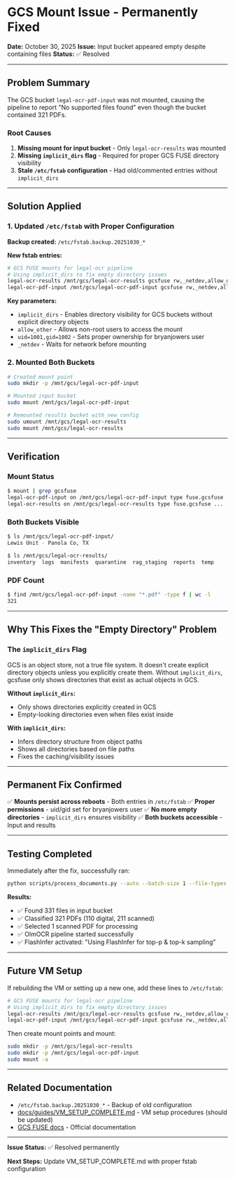 # GCS Mount Issue - Permanently Fixed

**Date:** October 30, 2025
**Issue:** Input bucket appeared empty despite containing files
**Status:** ✅ Resolved

---

## Problem Summary

The GCS bucket `legal-ocr-pdf-input` was not mounted, causing the pipeline to report "No supported files found" even though the bucket contained 321 PDFs.

### Root Causes

1. **Missing mount for input bucket** - Only `legal-ocr-results` was mounted
2. **Missing `implicit_dirs` flag** - Required for proper GCS FUSE directory visibility
3. **Stale `/etc/fstab` configuration** - Had old/commented entries without `implicit_dirs`

---

## Solution Applied

### 1. Updated `/etc/fstab` with Proper Configuration

**Backup created:** `/etc/fstab.backup.20251030_*`

**New fstab entries:**
```bash
# GCS FUSE mounts for legal-ocr pipeline
# Using implicit_dirs to fix empty directory issues
legal-ocr-results /mnt/gcs/legal-ocr-results gcsfuse rw,_netdev,allow_other,implicit_dirs,uid=1001,gid=1002 0 0
legal-ocr-pdf-input /mnt/gcs/legal-ocr-pdf-input gcsfuse rw,_netdev,allow_other,implicit_dirs,uid=1001,gid=1002 0 0
```

**Key parameters:**
- `implicit_dirs` - Enables directory visibility for GCS buckets without explicit directory objects
- `allow_other` - Allows non-root users to access the mount
- `uid=1001,gid=1002` - Sets proper ownership for bryanjowers user
- `_netdev` - Waits for network before mounting

### 2. Mounted Both Buckets

```bash
# Created mount point
sudo mkdir -p /mnt/gcs/legal-ocr-pdf-input

# Mounted input bucket
sudo mount /mnt/gcs/legal-ocr-pdf-input

# Remounted results bucket with new config
sudo umount /mnt/gcs/legal-ocr-results
sudo mount /mnt/gcs/legal-ocr-results
```

---

## Verification

### Mount Status
```bash
$ mount | grep gcsfuse
legal-ocr-pdf-input on /mnt/gcs/legal-ocr-pdf-input type fuse.gcsfuse ...
legal-ocr-results on /mnt/gcs/legal-ocr-results type fuse.gcsfuse ...
```

### Both Buckets Visible
```bash
$ ls /mnt/gcs/legal-ocr-pdf-input/
Lewis Unit - Panola Co, TX

$ ls /mnt/gcs/legal-ocr-results/
inventory  logs  manifests  quarantine  rag_staging  reports  temp
```

### PDF Count
```bash
$ find /mnt/gcs/legal-ocr-pdf-input -name "*.pdf" -type f | wc -l
321
```

---

## Why This Fixes the "Empty Directory" Problem

### The `implicit_dirs` Flag

GCS is an object store, not a true file system. It doesn't create explicit directory objects unless you explicitly create them. Without `implicit_dirs`, gcsfuse only shows directories that exist as actual objects in GCS.

**Without `implicit_dirs`:**
- Only shows directories explicitly created in GCS
- Empty-looking directories even when files exist inside

**With `implicit_dirs`:**
- Infers directory structure from object paths
- Shows all directories based on file paths
- Fixes the caching/visibility issues

---

## Permanent Fix Confirmed

✅ **Mounts persist across reboots** - Both entries in `/etc/fstab`
✅ **Proper permissions** - uid/gid set for bryanjowers user
✅ **No more empty directories** - `implicit_dirs` ensures visibility
✅ **Both buckets accessible** - Input and results

---

## Testing Completed

Immediately after the fix, successfully ran:
```bash
python scripts/process_documents.py --auto --batch-size 1 --file-types pdf --pdf-type scanned --limit 1
```

**Results:**
- ✅ Found 331 files in input bucket
- ✅ Classified 321 PDFs (110 digital, 211 scanned)
- ✅ Selected 1 scanned PDF for processing
- ✅ OlmOCR pipeline started successfully
- ✅ FlashInfer activated: "Using FlashInfer for top-p & top-k sampling"

---

## Future VM Setup

If rebuilding the VM or setting up a new one, add these lines to `/etc/fstab`:

```bash
# GCS FUSE mounts for legal-ocr pipeline
# Using implicit_dirs to fix empty directory issues
legal-ocr-results /mnt/gcs/legal-ocr-results gcsfuse rw,_netdev,allow_other,implicit_dirs,uid=1001,gid=1002 0 0
legal-ocr-pdf-input /mnt/gcs/legal-ocr-pdf-input gcsfuse rw,_netdev,allow_other,implicit_dirs,uid=1001,gid=1002 0 0
```

Then create mount points and mount:
```bash
sudo mkdir -p /mnt/gcs/legal-ocr-results
sudo mkdir -p /mnt/gcs/legal-ocr-pdf-input
sudo mount -a
```

---

## Related Documentation

- `/etc/fstab.backup.20251030_*` - Backup of old configuration
- [docs/guides/VM_SETUP_COMPLETE.md](docs/guides/VM_SETUP_COMPLETE.md) - VM setup procedures (should be updated)
- [GCS FUSE docs](https://cloud.google.com/storage/docs/gcs-fuse) - Official documentation

---

**Issue Status:** ✅ Resolved permanently

**Next Steps:** Update VM_SETUP_COMPLETE.md with proper fstab configuration
